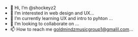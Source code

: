 - 👋 Hi, I’m @shockeyz2
- 👀 I’m interested in web design and UX...
- 🌱 I’m currently learning UX and intro to pyhton ...
- 💞️ I’m looking to collaborate on ...
- 📫 How to reach me goldmindzmusicgroup1@gmalil.com...

<!---
shockeyz2/shockeyz2 is a ✨ special ✨ repository because its `README.md` (this file) appears on your GitHub profile.
You can click the Preview link to take a look at your changes.
--->
